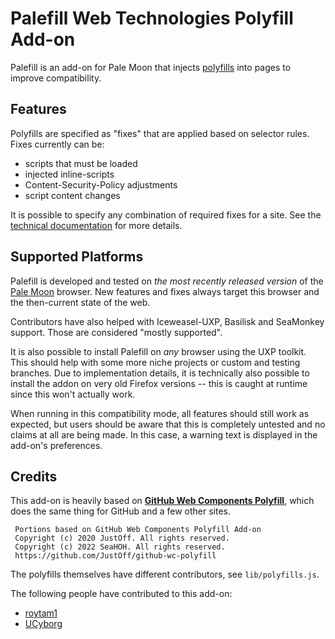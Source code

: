 # Palefill Web Technologies Polyfill Add-on

Palefill is an add-on for Pale Moon that injects [polyfills](https://en.wikipedia.org/wiki/Polyfill_(programming))
into pages to improve compatibility.

## Features

Polyfills are specified as "fixes" that are applied based on selector rules. Fixes currently can be:

  * scripts that must be loaded
  * injected inline-scripts
  * Content-Security-Policy adjustments
  * script content changes

It is possible to specify any combination of required fixes for a site. See the [technical documentation](rules.md)
for more details.

## Supported Platforms

Palefill is developed and tested on *the most recently released version* of the [Pale Moon](https://www.palemoon.org/) browser.
New features and fixes always target this browser and the then-current state of the web.

Contributors have also helped with Iceweasel-UXP, Basilisk and SeaMonkey support. Those are considered "mostly supported".

It is also possible to install Palefill on *any* browser using the UXP toolkit. This should help with some more niche
projects or custom and testing branches. Due to implementation details, it is technically also possible to install the
addon on very old Firefox versions -- this is caught at runtime since this won't actually work.

When running in this compatibility mode, all features should still work as expected, but users should be aware that this
is completely untested and no claims at all are being made. In this case, a warning text is displayed in the add-on's preferences.

## Credits

This add-on is heavily based on [**GitHub Web Components Polyfill**](https://github.com/JustOff/github-wc-polyfill),
which does the same thing for GitHub and a few other sites.
```
 Portions based on GitHub Web Components Polyfill Add-on
 Copyright (c) 2020 JustOff. All rights reserved.
 Copyright (c) 2022 SeaHOH. All rights reserved.
 https://github.com/JustOff/github-wc-polyfill
```

The polyfills themselves have different contributors, see `lib/polyfills.js`.

The following people have contributed to this add-on:

  * [roytam1](https://github.com/roytam1)
  * [UCyborg](https://github.com/UCyborg)

